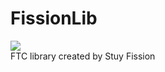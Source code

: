 # FissionLib
[![](https://jitpack.io/v/Fission310/FissionLib.svg)](https://jitpack.io/#Fission310/FissionLib)
</br>FTC library created by Stuy Fission
